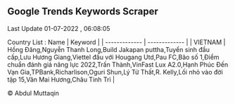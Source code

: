 

## Google Trends Keywords Scraper 
 
Last Update 01-07-2022 , 06:08:05

Country List :
 Name  | Keyword |
| ------------- | ------------- |
| VIETNAM | Hồng Đăng,Nguyễn Thanh Long,Build Jakapan puttha,Tuyển sinh đầu cấp,Lưu Hương Giang,Viettel đấu với Hougang Utd,Pau FC,Bão số 1,Điểm chuẩn đánh giá năng lực 2022,Trấn Thành,VinFast Lux A2.0,Hạnh Phúc Đến Vạn Gia,TPBank,Richarlison,Oguri Shun,Lý Tử Thất,R. Kelly,Lối nhỏ vào đời tập 15,Văn Mai Hương,Châu Tinh Trì |



© Abdul Muttaqin 
